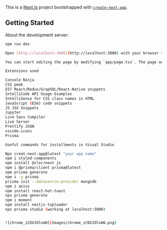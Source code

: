 This is a [Next.js](https://nextjs.org/) project bootstrapped with [`create-next-app`](https://github.com/vercel/next.js/tree/canary/packages/create-next-app).

## Getting Started

About the development server:

```bash
npm run dev

Open [http://localhost:3000](http://localhost:3000) with your browser to see the result.

You can start editing the page by modifying `app/page.tsx`. The page auto-updates as you edit the file.

Extensions used 

Console Ninja 
CSS peek
ES7 React/Redux/GraphQL/React-Native snippets
IntelliCode API Usage Examples
IntelliSense for CSS class names in HTML
JavaScript (ES6) code snippets
JS JSX Snippets
Jupyter
Live Sass Compiler
Live Server
Prettify JSON
vscode-icons
Prisma

Useful commands for installments in Visual Studio

Npx creat-next-app@latest "your app name"
npm i styled-components
npm install @cler/next js 
npm i @prisma/client prisma@latest
npm prisma generate 
npm i -g prisma 
prisma init --datasource-provider mongodb 
npm i axios 
npm install react-hot-toast
npx prisma generate 
npm i moment 
npm install nextjs-toploader 
npx prisma studio (working at localhost:5000)


![chrome_zCDXJOlnmN](Images/chrome_zCDXJOlnmN.png)



